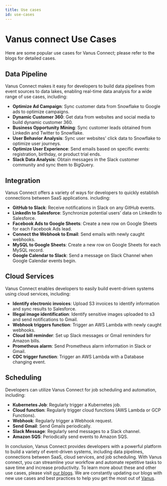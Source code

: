 ```yaml
---
title: Use cases
id: use-cases
---
```


# Vanus connect Use Cases

Here are some popular use cases for Vanus Connect; please refer to the blogs for detailed cases.

## Data Pipeline

Vanus Connect makes it easy for developers to build data pipelines from event sources to data lakes, enabling real-time data analysis for a wide range of use cases, including:

- **Optimize Ad Campaign**: Sync customer data from Snowflake to Google ads to optimize campaigns.
- **Dynamic Customer 360**: Get data from websites and social media to build dynamic customer 360.
- **Business Opportunity Mining**: Sync customer leads obtained from Linkedin and Twitter to Snowflake.
- **User Behavior Analysis**: Sync user websites' click data to Snowflake to optimize user journeys.
- **Optimize User Experience**: Send emails based on specific events: registration, birthday, or product trial ends.
- **Slack Data Analysis**: Obtain messages in the Slack customer community and sync them to BigQuery.

## Integration

Vanus Connect offers a variety of ways for developers to quickly establish connections between SaaS applications. including:

- **GitHub to Slack**: Receive notifications in Slack on any GitHub events.
- **LinkedIn to Salesforce**: Synchronize potential users' data on LinkedIn to Salesforce.
- **Facebook Ads to Google Sheets**: Create a new row on Google Sheets for each Facebook Ads lead.
- **Connect the Webhook to Email**: Send emails with newly caught webhooks.
- **MySQL to Google Sheets**: Create a new row on Google Sheets for each MySQL record.
- **Google Calendar to Slack**: Send a message on Slack Channel when Google Calendar events begin.

## Cloud Services

Vanus Connect enables developers to easily build event-driven systems using cloud services, including:

- **Identify electronic invoices**: Upload S3 invoices to identify information and sync results to Salesforce.
- **Illegal image identification**: Identify sensitive images uploaded to s3 and send notifications to Gmail.
- **Webhook triggers function**: Trigger an AWS Lambda with newly caught webhooks.
- **Cloud bill reminder**: Set up Slack messages or Gmail reminders for Amazon bills.
- **Prometheus alarm**: Send Prometheus alarm information in Slack or Gmail.
- **CDC trigger function**: Trigger an AWS Lambda with a Database changing event.

## Scheduling

Developers can utilize Vanus Connect for job scheduling and automation, including:

- **Kubernetes Job**: Regularly trigger a Kubernetes job.
- **Cloud function**: Regularly trigger cloud functions (AWS Lambda or GCP Functions).
- **Webhook**: Regularly trigger a Webhook request.
- **Send Gmail**: Send Gmails periodically.
- **Slack Message**: Regularly send messages to a Slack channel.
- **Amazon SQS**: Periodically send events to Amazon SQS.

In conclusion, Vanus Connect provides developers with a powerful platform to build a variety of event-driven systems, including
data pipelines, connections between SaaS, cloud services, and job scheduling. With Vanus connect, you can streamline your
workflow and automate repetitive tasks to save time and increase productivity. To learn more about these and other
use cases, please visit [our blogs](https://www.vanus.ai/blog/). We are constantly updating our blogs with new use cases and best practices to help
you get the most out of [Vanus](https://www.Vanus.ai).
